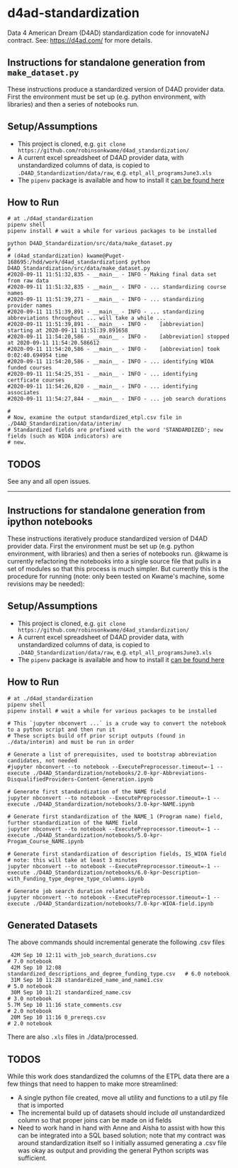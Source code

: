 # d4ad-standardization
Data 4 American Dream (D4AD) standardization code for innovateNJ contract. See: https://d4ad.com/ for more details.

## Instructions for standalone generation from `make_dataset.py`
These instructions produce a standardized version of D4AD provider data. First the environment must be set up (e.g. python environment, with libraries) and then a series of notebooks run.

## Setup/Assumptions
* This project is cloned, e.g. `git clone https://github.com/robinsonkwame/d4ad_standardization/`
* A current excel spreadsheet of D4AD provider data, with unstandardized columns of data, is copied to `.D4AD_Standardization/data/raw`, e.g. `etpl_all_programsJune3.xls`
* The `pipenv` package is available and how to install it [can be found here](https://docs.pipenv.org/)

## How to Run
```
# at ./d4ad_standardization
pipenv shell
pipenv install # wait a while for various packages to be installed

python D4AD_Standardization/src/data/make_dataset.py
# 
# (d4ad_standardization) kwame@Puget-168695:/hdd/work/d4ad_standardization$ python D4AD_Standardization/src/data/make_dataset.py 
#2020-09-11 11:51:32,835 - __main__ - INFO - Making final data set from raw data
#2020-09-11 11:51:32,835 - __main__ - INFO - ... standardizing course names
#2020-09-11 11:51:39,271 - __main__ - INFO - ... standardizing provider names
#2020-09-11 11:51:39,891 - __main__ - INFO - ... standardizing abbreviations throughout ... will take a while ...
#2020-09-11 11:51:39,891 - __main__ - INFO - 	[abbreviation] starting at 2020-09-11 11:51:39.891658
#2020-09-11 11:54:20,586 - __main__ - INFO - 	[abbreviation] stopped at 2020-09-11 11:54:20.586612
#2020-09-11 11:54:20,586 - __main__ - INFO - 	[abbreviation] took 0:02:40.694954 time
#2020-09-11 11:54:20,586 - __main__ - INFO - ... identifying WIOA funded courses
#2020-09-11 11:54:25,351 - __main__ - INFO - ... identifying certficate courses
#2020-09-11 11:54:26,820 - __main__ - INFO - ... identifying associates
#2020-09-11 11:54:27,844 - __main__ - INFO - ... job search durations

#
# Now, examine the output standardized_etpl.csv file in ./D4AD_Standardization/data/interim/
# Standardized fields are prefixed with the word 'STANDARDIZED'; new fields (such as WIOA indicators) are
# new.
```

## TODOS

See any and all open issues.


--------

## Instructions for standalone generation from ipython notebooks
These instructions iteratively produce standardized version of D4AD provider data. First the environment must be set up (e.g. python environment, with libraries) and then a series of notebooks run. @kwame is currently refactoring the notebooks into a single source file that pulls in a set of modules so that this process is much simpler. But currently this is the procedure for running (note: only been tested on Kwame's machine, some revisions may be needed):

## Setup/Assumptions
* This project is cloned, e.g. `git clone https://github.com/robinsonkwame/d4ad_standardization/`
* A current excel spreadsheet of D4AD provider data, with unstandardized columns of data, is copied to `.D4AD_Standardization/data/raw`, e.g. `etpl_all_programsJune3.xls`
* The `pipenv` package is available and how to install it [can be found here](https://docs.pipenv.org/)

## How to Run
```
# at ./d4ad_standardization
pipenv shell
pipenv install # wait a while for various packages to be installed

# This `jupyter nbconvert ...` is a crude way to convert the notebook to a python script and then run it
# These scripts build off prior script outputs (found in ./data/interim) and must be run in order

# Generate a list of prerequisites, used to bootstrap abbreviation candidates, not needed
#jupyter nbconvert --to notebook --ExecutePreprocessor.timeout=-1 --execute ./D4AD_Standardization/notebooks/2.0-kpr-Abbreviations-DisqualifiedProviders-Content-Generation.ipynb

# Generate first standardization of the NAME field
jupyter nbconvert --to notebook --ExecutePreprocessor.timeout=-1 --execute ./D4AD_Standardization/notebooks/3.0-kpr-NAME.ipynb

# Generate first standardization of the NAME_1 (Program name) field, further standardization of the NAME field
jupyter nbconvert --to notebook --ExecutePreprocessor.timeout=-1 --execute ./D4AD_Standardization/notebooks/5.0-kpr-Progam_Course_NAME.ipynb

# Generate first standardization of description fields, IS_WIOA field
# note: this will take at least 3 minutes
jupyter nbconvert --to notebook --ExecutePreprocessor.timeout=-1 --execute ./D4AD_Standardization/notebooks/6.0-kpr-Description-with_Funding_type_degree_type_columns.ipynb

# Generate job search duration related fields 
jupyter nbconvert --to notebook --ExecutePreprocessor.timeout=-1 --execute ./D4AD_Standardization/notebooks/7.0-kpr-WIOA-field.ipynb
```

## Generated Datasets
The above commands should incremental generate the following .csv files
```
 42M Sep 10 12:11 with_job_search_durations.csv                           # 7.0 notebook
 42M Sep 10 12:08 standardized_descriptions_and_degree_funding_type.csv   # 6.0 notebook
 31M Sep 10 11:28 standardized_name_and_name1.csv                         # 5.0 notebook
 30M Sep 10 11:21 standardized_name.csv                                   # 3.0 notebook
5.7M Sep 10 11:16 state_comments.csv                                      # 2.0 notebook
 20M Sep 10 11:16 0_prereqs.csv                                           # 2.0 notebook
```

There are also `.xls` files in ./data/processed.

## TODOS
While this work does standardized the columns of the ETPL data there are a few things that need to happen to make more streamlined:

* A single python file created, move all utility and functions to a util.py file that is imported
* The incremental build up of datasets should include *all* unstandardized column so that proper joins can be made on id fields
* Need to work hand in hand with Anne and Aisha to assist with how this can be integrated into a SQL based solution; note that my contract was around standardization itself so I initially assumed generating a .csv file was okay as output and providing the general Python scripts was sufficient.
